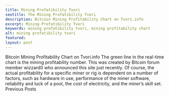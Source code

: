 ```yaml
---
title: Mining Profatibility Tvori
seotitle: The Mining Profatibility Tvori
description: Bitcoin Mining Profitability Chart on Tvori.info
excerpt: Mining Profatibility Tvori
keywords: mining profatibility tvori, mining profitability chart
alt: mining profatibility tvori
featured: 
layout: post
---
```

Bitcoin Mining Profitability Chart on Tvori.info
The green line in the real-time chart is the mining profitability number.
This was created by Bitcoin forum member wizzard0 who announced this site just recently.
Of course, the actual profitability for a specific miner or rig is dependent on a number of factors, such as hardware in use, performance of the miner software, reliability and luck of a pool, the cost of electricity, and the miner’s skill set.
Previous Posts
